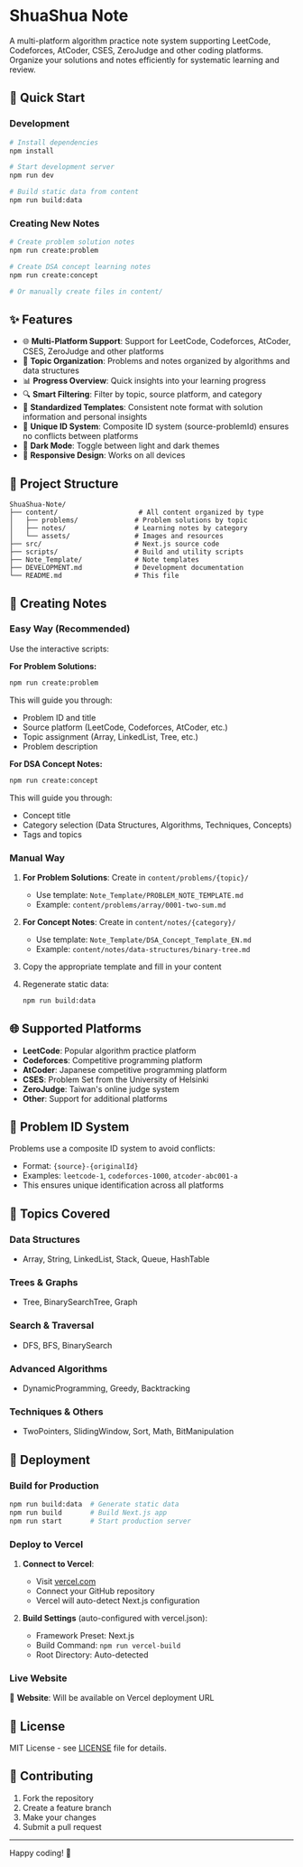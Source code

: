# ShuaShua Note

A multi-platform algorithm practice note system supporting LeetCode, Codeforces, AtCoder, CSES, ZeroJudge and other coding platforms. Organize your solutions and notes efficiently for systematic learning and review.

## 🚀 Quick Start

### Development

```bash
# Install dependencies
npm install

# Start development server
npm run dev

# Build static data from content
npm run build:data
```

### Creating New Notes

```bash
# Create problem solution notes
npm run create:problem

# Create DSA concept learning notes  
npm run create:concept

# Or manually create files in content/
```

## ✨ Features

- 🌐 **Multi-Platform Support**: Support for LeetCode, Codeforces, AtCoder, CSES, ZeroJudge and other platforms
- 📁 **Topic Organization**: Problems and notes organized by algorithms and data structures
- 📊 **Progress Overview**: Quick insights into your learning progress
- 🔍 **Smart Filtering**: Filter by topic, source platform, and category
- 📝 **Standardized Templates**: Consistent note format with solution information and personal insights
- 🔗 **Unique ID System**: Composite ID system (source-problemId) ensures no conflicts between platforms
- 🌙 **Dark Mode**: Toggle between light and dark themes
- 📱 **Responsive Design**: Works on all devices

## 📁 Project Structure

```
ShuaShua-Note/
├── content/                    # All content organized by type
│   ├── problems/              # Problem solutions by topic
│   ├── notes/                 # Learning notes by category
│   └── assets/                # Images and resources
├── src/                       # Next.js source code
├── scripts/                   # Build and utility scripts
├── Note_Template/             # Note templates
├── DEVELOPMENT.md             # Development documentation
└── README.md                  # This file
```

## 📝 Creating Notes

### Easy Way (Recommended)

Use the interactive scripts:

**For Problem Solutions:**
```bash
npm run create:problem
```

This will guide you through:
- Problem ID and title
- Source platform (LeetCode, Codeforces, AtCoder, etc.)
- Topic assignment (Array, LinkedList, Tree, etc.)
- Problem description

**For DSA Concept Notes:**
```bash
npm run create:concept
```

This will guide you through:
- Concept title
- Category selection (Data Structures, Algorithms, Techniques, Concepts)
- Tags and topics

### Manual Way

1. **For Problem Solutions**: Create in `content/problems/{topic}/`
   - Use template: `Note_Template/PROBLEM_NOTE_TEMPLATE.md`
   - Example: `content/problems/array/0001-two-sum.md`

2. **For Concept Notes**: Create in `content/notes/{category}/`
   - Use template: `Note_Template/DSA_Concept_Template_EN.md`
   - Example: `content/notes/data-structures/binary-tree.md`

3. Copy the appropriate template and fill in your content

4. Regenerate static data:
   ```bash
   npm run build:data
   ```

## 🌐 Supported Platforms

- **LeetCode**: Popular algorithm practice platform
- **Codeforces**: Competitive programming platform
- **AtCoder**: Japanese competitive programming platform  
- **CSES**: Problem Set from the University of Helsinki
- **ZeroJudge**: Taiwan's online judge system
- **Other**: Support for additional platforms

## 🔗 Problem ID System

Problems use a composite ID system to avoid conflicts:
- Format: `{source}-{originalId}`
- Examples: `leetcode-1`, `codeforces-1000`, `atcoder-abc001-a`
- This ensures unique identification across all platforms

## 🎯 Topics Covered

### Data Structures
- Array, String, LinkedList, Stack, Queue, HashTable

### Trees & Graphs  
- Tree, BinarySearchTree, Graph

### Search & Traversal
- DFS, BFS, BinarySearch

### Advanced Algorithms
- DynamicProgramming, Greedy, Backtracking

### Techniques & Others
- TwoPointers, SlidingWindow, Sort, Math, BitManipulation

## 🚀 Deployment

### Build for Production

```bash
npm run build:data  # Generate static data
npm run build       # Build Next.js app
npm run start       # Start production server
```

### Deploy to Vercel

1. **Connect to Vercel**:
   - Visit [vercel.com](https://vercel.com)
   - Connect your GitHub repository
   - Vercel will auto-detect Next.js configuration

2. **Build Settings** (auto-configured with vercel.json):
   - Framework Preset: Next.js
   - Build Command: `npm run vercel-build`
   - Root Directory: Auto-detected

### Live Website

📱 **Website**: Will be available on Vercel deployment URL

## 📄 License

MIT License - see [LICENSE](LICENSE) file for details.

## 🤝 Contributing

1. Fork the repository
2. Create a feature branch
3. Make your changes
4. Submit a pull request

---

Happy coding! 🎯